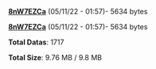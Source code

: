 [**8nW7EZCa**](/data/8nW7EZCa.txt) (05/11/22 - 01:57)- 5634 bytes

[**8nW7EZCa**](/data/8nW7EZCa.txt) (05/11/22 - 01:57)- 5634 bytes

**Total Datas**: 1717

**Total Size**: 9.76 MB / 9.8 MB